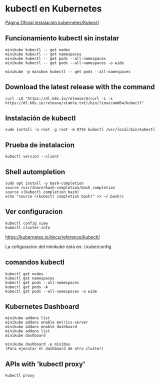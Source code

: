 # kubectl en Kubernetes

[Página Oficial instalación kubernetes/Kubectl](https://kubernetes.io/docs/tasks/tools/install-kubectl-linux/)

## Funcionamiento kubectl sin instalar

    minikube kubectl -- get nodes
    minikube kubectl -- get namespaces
    minikube kubectl -- get pods --all-namespaces
    minikube kubectl -- get pods --all-namespaces -o wide

    minikube -p minibox kubectl -- get pods --all-namespaces 

## Download the latest release with the command

    curl -LO "https://dl.k8s.io/release/$(curl -L -s https://dl.k8s.io/release/stable.txt)/bin/linux/amd64/kubectl"

## Instalación de kubectl

    sudo install -o root -g root -m 0755 kubectl /usr/local/bin/kubectl

## Prueba de instalacion

    kubectl version --client

## Shell autompletion

    sudo apt install -y bash-completion
    source /usr/share/bash-completion/bash_completion
    source <(kubectl completion bash)
    echo "source <(kubectl completion bash)" >> ~/.bashrc

## Ver configuracion

    kubectl config view
    kubectl cluster-info

<https://kubernetes.io/docs/reference/kubectl/>

La cofiguración del minikube está en: /.kube/config

## comandos kubectl

    kubectl get nodes
    kubectl get namespaces
    kubectl get pods --all-namespaces
    kubectl get pods -A 
    kubectl get pods --all-namespaces -o wide

## Kubernetes Dashboard

    minikube addons list
    minikube addons enable metrics-server
    minikube addons enable dashboard
    minikube addons list
    minikube dashboard

    minikube dashboard -p minibox
    (Para ejecutar el dashboard de otro cluster)

## APIs with 'kubectl proxy'

    kubectl proxy
